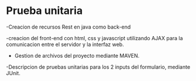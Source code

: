 # Prueba unitaria
-Creacion de recursos Rest en java como back-end
	
-creacion del front-end con html, css y javascript utilizando AJAX para la comunicacion entre el servidor y la interfaz web.

- Gestion de archivos del proyecto mediante MAVEN.

-Descripcion de pruebas unitarias para los 2 inputs del formulario, mediante JUnit.
